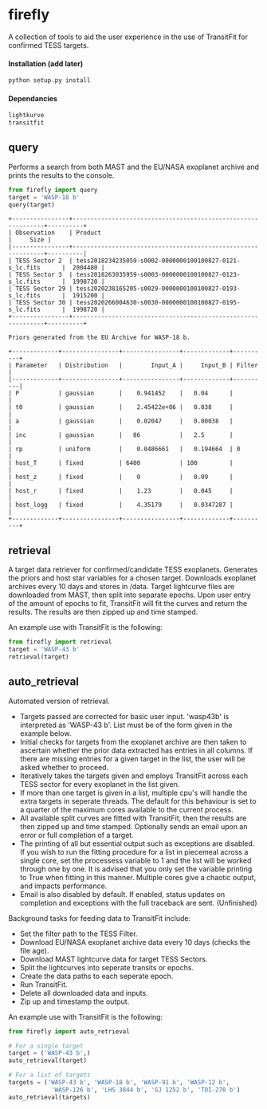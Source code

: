 # firefly

A collection of tools to aid the user experience in the use of
TransitFit for confirmed TESS targets.

#### Installation (add later)
```bash
python setup.py install
```

#### Dependancies
```python
lightkurve
transitfit
```

## query

Performs a search from both MAST and the EU/NASA exoplanet
archive and prints the results to the console.

```python
from firefly import query
target = 'WASP-18 b'
query(target)
```
```
+----------------+--------------------------------------------------------------+----------+
| Observation    | Product                                                      |     Size |
|----------------+--------------------------------------------------------------+----------|
| TESS Sector 2  | tess2018234235059-s0002-0000000100100827-0121-s_lc.fits      |  2004480 |
| TESS Sector 3  | tess2018263035959-s0003-0000000100100827-0123-s_lc.fits      |  1998720 |
| TESS Sector 29 | tess2020238165205-s0029-0000000100100827-0193-s_lc.fits      |  1915200 |
| TESS Sector 30 | tess2020266004630-s0030-0000000100100827-0195-s_lc.fits      |  1998720 |
+----------------+--------------------------------------------------------------+----------+

Priors generated from the EU Archive for WASP-18 b.

+-------------+----------------+----------------+-------------+----------+
| Parameter   | Distribution   |        Input_A |     Input_B | Filter   |
|-------------+----------------+----------------+-------------+----------|
| P           | gaussian       |    0.941452    |   0.04      |          |
| t0          | gaussian       |    2.45422e+06 |   0.038     |          |
| a           | gaussian       |    0.02047     |   0.00038   |          |
| inc         | gaussian       |   86           |   2.5       |          |
| rp          | uniform        |    0.0486661   |   0.194664  | 0        |
| host_T      | fixed          | 6400           | 100         |          |
| host_z      | fixed          |    0           |   0.09      |          |
| host_r      | fixed          |    1.23        |   0.045     |          |
| host_logg   | fixed          |    4.35179     |   0.0347287 |          |
+-------------+----------------+----------------+-------------+----------+
 ```

## retrieval

A target data retriever for confirmed/candidate TESS exoplanets.
Generates the priors and host star variables for a chosen target.
Downloads exoplanet archives every 10 days and stores in /data.
Target lightcurve files are downloaded from MAST, then split into 
separate epochs. Upon user entry of the amount of epochs to fit,
TransitFit will fit the curves and return the results. The results
are then zipped up and time stamped.

An example use with TransitFit is the following:
```python
from firefly import retrieval
target = 'WASP-43 b'
retrieval(target)
```

## auto_retrieval

Automated version of retrieval.
- Targets passed are corrected for basic user input. 'wasp43b' is
interpreted as 'WASP-43 b'. List must be of the form given in the example below.
- Initial checks for targets from the exoplanet archive are then taken to ascertain 
whether the prior data extracted has entries in all columns. If there are missing
entries for a given target in the list, the user will be asked whether to proceed.
- Iteratively takes the targets given and employs TransitFit across each TESS sector 
for every exoplanet in the list given.
- If more than one target is given in a list, multiple cpu's will handle the extra
targets in seperate threads. The default for this behaviour is set to a
quarter of the maximum cores available to the current process.
- All available split curves are fitted with TransitFit, then the results
are then zipped up and time stamped. Optionally sends an email upon an error or 
full completion of a target.
- The printing of all but essential output such as exceptions are disabled. 
If you wish to run the fitting procedure for a list in piecemeal across a 
single core, set the processess variable to 1 and the list will be worked 
through one by one. It is advised that you only set the variable printing 
to True when fitting in this manner. Multiple cores give a chaotic output, 
and impacts performance.
- Email is also disabled by default. If enabled, status updates on completion
and exceptions with the full traceback are sent. (Unfinished)

Background tasks for feeding data to TransitFit include:
- Set the filter path to the TESS Filter.
- Download EU/NASA exoplanet archive data every 10 days (checks the file age).
- Download MAST lightcurve data for target TESS Sectors.
- Split the lightcurves into seperate transits or epochs.
- Create the data paths to each seperate epoch.
- Run TransitFit.
- Delete all downloaded data and inputs.
- Zip up and timestamp the output.

An example use with TransitFit is the following:
```python
from firefly import auto_retrieval

# For a single target
target = ('WASP-43 b',)
auto_retrieval(target)

# For a list of targets
targets = ('WASP-43 b', 'WASP-18 b', 'WASP-91 b', 'WASP-12 b',
            'WASP-126 b', 'LHS 3844 b', 'GJ 1252 b', 'TOI-270 b')
auto_retrieval(targets)
```
